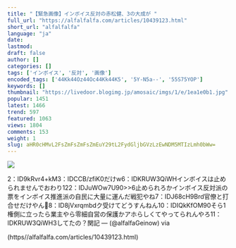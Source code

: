 ```yaml
---
title: "【緊急画像】インボイス反対の赤松健、3の大成が "
full_url: "https://alfalfalfa.com/articles/10439123.html"
short_url: "alfalfalfa"
language: "ja"
date: 
lastmod: 
draft: false
author: []
categories: []
tags: ['インボイス', '反対', '画像']
encoded_tags: ['44Kk44Oz44Oc44Kk44K5', '5Y-N5a--', '55S75YOP']
keywords: []
thumbnail: "https://livedoor.blogimg.jp/amosaic/imgs/1/e/1ea1e0b1.jpg"
popular: 1451
latest: 1466
trend: 597
featured: 1063
views: 1804
comments: 153
weight: 1
slug: aHR0cHMvL2FsZmFsZmFsZmEuY29tL2FydGljbGVzLzEwNDM5MTIzLmh0bWw=
---
```


![](https://livedoor.blogimg.jp/amosaic/imgs/1/e/1ea1e0b1.jpg)

2：ID9kRvr4+kM3：IDCCB/zfiK0だけw6：IDKRUW3QiWHインボイスは止められませんでおわり122：IDJuWOw7U90>>6止められろかインボイス反対派の票をインボイス推進派の自民に大量に運んだ戦犯やね7：IDJ68cH9Brd官僚と打合せだけやん🥺8：ID8jVxrqmbdク受けてどうすんねん10：IDIQkKfOM90そら1権側に立ったら業主やら零細自営の保護かアホらしくてやってられんやろ11：IDKRUW3QiWH3してたの？関記 — (@alfalfaGeinow) via 

(https//alfalfalfa.com/articles/10439123.html)
